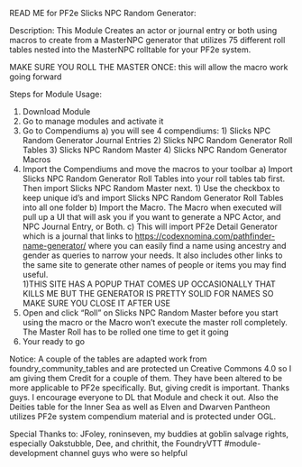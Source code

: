 READ ME for PF2e Slicks NPC Random Generator:

Description: This Module Creates an actor or journal entry or both using macros to create from a MasterNPC generator that utilizes 75 different roll tables nested into the MasterNPC rolltable for your PF2e system.

MAKE SURE YOU ROLL THE MASTER ONCE: this will allow the macro work going forward

Steps for Module Usage:
1) Download Module
2) Go to manage modules and activate it
3) Go to Compendiums
	a) you will see 4 compendiums:
		1) Slicks NPC Random Generator Journal Entries
		2) Slicks NPC Random Generator Roll Tables
		3) Slicks NPC Random Master
		4) Slicks NPC Random Generator Macros
4) Import the Compendiums and move the macros to your toolbar
	a) Import Slicks NPC Random Generator Roll Tables into your roll tables tab first. Then import Slicks NPC Random Master next. 
		1) Use the checkbox to keep unique id’s and import Slicks NPC Random Generator Roll Tables  into all one folder 
	b) Import the Macro.  The Macro when executed will pull up a UI that will ask you if you want to generate a NPC Actor, and NPC Journal Entry, or Both.
	c) This will import PF2e Detail Generator which is a journal that links to https://codexnomina.com/pathfinder-name-generator/ where you can easily find a name using ancestry and gender as queries to narrow your needs. It also includes other links to the same site to generate other names of people or items you may find useful.  
		1)THIS SITE HAS A POPUP THAT COMES UP OCCASIONALLY THAT KILLS ME BUT THE GENERATOR IS PRETTY SOLID FOR NAMES SO MAKE SURE YOU CLOSE IT AFTER USE
5) Open and click “Roll” on Slicks NPC Random Master before you start using the macro or the Macro won’t execute the master roll completely.  The Master Roll has to be rolled one time to get it going
6) Your ready to go

Notice: A couple of the tables are adapted work from foundry_community_tables and are protected un Creative Commons 4.0 so I am giving them Credit for a couple of them.  They have been altered to be more applicable to PF2e specifically. But, giving credit is important. Thanks guys.  I encourage everyone to DL that Module and check it out.  Also the Deities table for the Inner Sea as well as Elven and Dwarven Pantheon utilizes PF2e system compendium material and is protected under OGL.  

Special Thanks to: JFoley, roninseven, my buddies at goblin salvage rights, especially Oakstubble, Dee, and chrithit, the FoundryVTT #module-development channel guys who were so helpful

